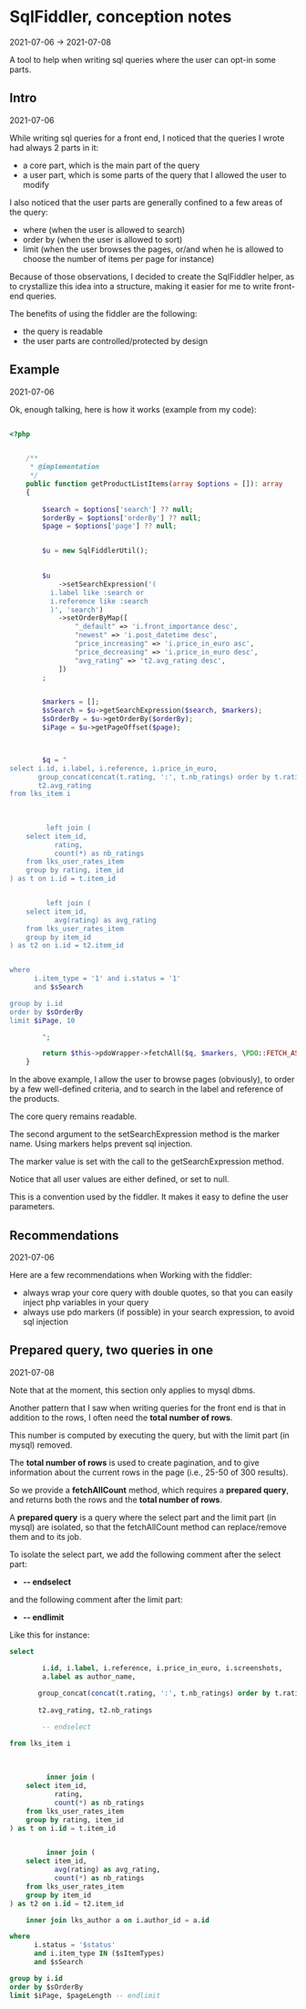 SqlFiddler, conception notes
================
2021-07-06 -> 2021-07-08


A tool to help when writing sql queries where the user can opt-in some parts.




Intro
--------
2021-07-06

While writing sql queries for a front end, I noticed that the queries I wrote had always 2 parts in it:

- a core part, which is the main part of the query
- a user part, which is some parts of the query that I allowed the user to modify


I also noticed that the user parts are generally confined to a few areas of the query:


- where (when the user is allowed to search)
- order by (when the user is allowed to sort)
- limit (when the user browses the pages, or/and when he is allowed to choose the number of items per page for instance)


Because of those observations, I decided to create the SqlFiddler helper, as to crystallize this idea into a structure,
making it easier for me to write front-end queries.


The benefits of using the fiddler are the following:

- the query is readable
- the user parts are controlled/protected by design



Example
-------
2021-07-06

Ok, enough talking, here is how it works (example from my code):


```php 

<?php 


    /**
     * @implementation
     */
    public function getProductListItems(array $options = []): array
    {
        
        $search = $options['search'] ?? null;
        $orderBy = $options['orderBy'] ?? null;
        $page = $options['page'] ?? null;


        $u = new SqlFiddlerUtil();
        

        $u
            ->setSearchExpression('(
          i.label like :search or 
          i.reference like :search 
          )', 'search')
            ->setOrderByMap([
                "_default" => 'i.front_importance desc',
                "newest" => 'i.post_datetime desc',
                "price_increasing" => 'i.price_in_euro asc',
                "price_decreasing" => 'i.price_in_euro desc',
                "avg_rating" => 't2.avg_rating desc',
            ])
        ;


        $markers = [];
        $sSearch = $u->getSearchExpression($search, $markers);
        $sOrderBy = $u->getOrderBy($orderBy);
        $iPage = $u->getPageOffset($page);



        $q = "
select i.id, i.label, i.reference, i.price_in_euro,
       group_concat(concat(t.rating, ':', t.nb_ratings) order by t.rating separator ', ') as nb_ratings,
       t2.avg_rating
from lks_item i
    
    
    
         left join (
    select item_id,
           rating,
           count(*) as nb_ratings
    from lks_user_rates_item
    group by rating, item_id
) as t on i.id = t.item_id


         left join (
    select item_id,
           avg(rating) as avg_rating
    from lks_user_rates_item
    group by item_id
) as t2 on i.id = t2.item_id


where 
      i.item_type = '1' and i.status = '1'
      and $sSearch

group by i.id
order by $sOrderBy
limit $iPage, 10

        ";

        return $this->pdoWrapper->fetchAll($q, $markers, \PDO::FETCH_ASSOC);
    }
```


In the above example, I allow the user to browse pages (obviously), to order by a few well-defined criteria, and
to search in the label and reference of the products.


The core query remains readable.


The second argument to the setSearchExpression method is the marker name. 
Using markers helps prevent sql injection.

The marker value is set with the call to the getSearchExpression method.



Notice that all user values are either defined, or set to null.

This is a convention used by the fiddler. It makes it easy to define the user parameters.




Recommendations
--------
2021-07-06


Here are a few recommendations when Working with the fiddler:

- always wrap your core query with double quotes, so that you can easily inject php variables in your query 
- always use pdo markers (if possible) in your search expression, to avoid sql injection  



Prepared query, two queries in one
----------
2021-07-08


Note that at the moment, this section only applies to mysql dbms.


Another pattern that I saw when writing queries for the front end is that in addition to the rows, I often need the **total number of rows**.

This number is computed by executing the query, but with the limit part (in mysql) removed.

The **total number of rows** is used to create pagination, and to give information about the current rows in the page (i.e., 25-50 of 300 results).

So we provide a **fetchAllCount** method, which requires a **prepared query**, and returns both the rows and the **total number of rows**.

A **prepared query** is a query where the select part and the limit part (in mysql) are isolated, so that the fetchAllCount method can replace/remove them and to its job.

To isolate the select part, we add the following comment after the select part: 

- **-- endselect**

and the following comment after the limit part:

- **-- endlimit**


Like this for instance:


```sql
select 

        i.id, i.label, i.reference, i.price_in_euro, i.screenshots,
        a.label as author_name,
       
       group_concat(concat(t.rating, ':', t.nb_ratings) order by t.rating separator ', ') as ratings,
       
       t2.avg_rating, t2.nb_ratings

        -- endselect

from lks_item i
    
    
    
         inner join (
    select item_id,
           rating,
           count(*) as nb_ratings
    from lks_user_rates_item
    group by rating, item_id
) as t on i.id = t.item_id


         inner join (
    select item_id,
           avg(rating) as avg_rating,
           count(*) as nb_ratings
    from lks_user_rates_item
    group by item_id
) as t2 on i.id = t2.item_id

    inner join lks_author a on i.author_id = a.id

where 
      i.status = '$status'
      and i.item_type IN ($sItemTypes)
      and $sSearch

group by i.id
order by $sOrderBy
limit $iPage, $pageLength -- endlimit

```





